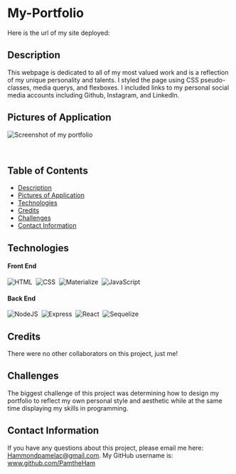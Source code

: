 # My-Portfolio

Here is the url of my site deployed:

<!-- https://pamtheham.github.io/My-Portfolio/ add heroku link -->

## Description

This webpage is dedicated to all of my most valued work and is a reflection of my unique personality and talents.
I styled the page using CSS pseudo-classes, media querys, and flexboxes. I included links to my personal social media accounts including Github, Instagram, and LinkedIn.

## Pictures of Application

![Screenshot of my portfolio]()

<br>

## Table of Contents

- [Description](#description)
- [Pictures of Application](#pictures-of-application)
- [Technologies](#technologies)
- [Credits](#credits)
- [Challenges](#challenges)
- [Contact Information](#contact-information)

## Technologies

#### Front End

![HTML](https://img.shields.io/badge/HTML5-E34F26?style=for-the-badge&logo=html5&logoColor=white)&nbsp;
![CSS](https://img.shields.io/badge/CSS3-1572B6?style=for-the-badge&logo=css3&logoColor=white)&nbsp;
![Materialize](https://img.shields.io/badge/-materialize--css-ff69b4?style=for-the-badge&logo=materialize--css&logoColor=white)&nbsp;
![JavaScript](https://img.shields.io/badge/javascript-%23323330.svg?style=for-the-badge&logo=javascript&logoColor=%23F7DF1E)

#### Back End

![NodeJS](https://img.shields.io/badge/node.js-6DA55F?style=for-the-badge&logo=node.js&logoColor=white)&nbsp;
![Express](https://img.shields.io/badge/Express.js-000000?style=for-the-badge&logo=express&logoColor=white)&nbsp;
![React](https://img.shields.io/badge/React-20232A?style=for-the-badge&logo=react&logoColor=61DAFB)&nbsp;
![Sequelize](https://img.shields.io/badge/Sequelize-blue?style=for-the-badge&logo=Sequelize)&nbsp;

## Credits

There were no other collaborators on this project, just me!

## Challenges

The biggest challenge of this project was determining how to design my portfolio to reflect my own personal style and aesthetic while at the same time displaying my skills in programming.

## Contact Information

If you have any questions about this project, please email me here: Hammondpamelac@gmail.com. My GitHub username is: www.github.com/PamtheHam
